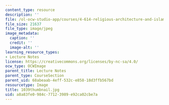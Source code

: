 ```yaml
---
content_type: resource
description: ''
file: /ol-ocw-studio-app/courses/4-614-religious-architecture-and-islamic-cultures-fall-2002/a8a83fe0984c77123989e92ca02cbe7a_1039thumbnail.jpg
file_size: 21637
file_type: image/jpeg
image_metadata:
  caption: ''
  credit: ''
  image-alt: ''
learning_resource_types:
- Lecture Notes
license: https://creativecommons.org/licenses/by-nc-sa/4.0/
ocw_type: OCWImage
parent_title: Lecture Notes
parent_type: CourseSection
parent_uid: 68abeaab-4eff-532c-e858-18d3ffb567bd
resourcetype: Image
title: 1039thumbnail.jpg
uid: a8a83fe0-984c-7712-3989-e92ca02cbe7a
---
```

